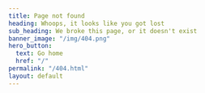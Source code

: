 ```yaml
---
title: Page not found
heading: Whoops, it looks like you got lost
sub_heading: We broke this page, or it doesn't exist
banner_image: "/img/404.png"
hero_button:
  text: Go home
  href: "/"
permalink: "/404.html"
layout: default
---
```

